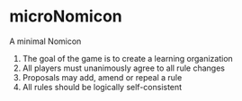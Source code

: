 # microNomicon
A minimal Nomicon

1. The goal of the game is to create a learning organization
1. All players must unanimously agree to all rule changes
1. Proposals may add, amend or repeal a rule
1. All rules should be logically self-consistent 
